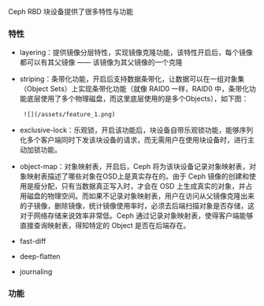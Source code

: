 Ceph RBD 块设备提供了很多特性与功能

### 特性

* layering：提供镜像分层特性，实现镜像克隆功能，该特性开启后，每个镜像都可以有其父镜像 —— 该镜像为其父镜像的一个克隆
* striping：条带化功能，开启后支持数据条带化，让数据可以在一组对象集（Object Sets）上实现条带化功能（就像 RAID0 一样，RAID0 中，条带化功能底层使用了多个物理磁盘，而这里底层使用的是多个Objects），如下图：

       ![](/assets/feature_1.png)
* exclusive-lock：乐观锁，开启该功能后，块设备自带乐观锁功能，能够序列化多个客户端同时下发该块设备的请求，而无需用户在使用块设备时，进行主动加锁功能。
* object-map：对象映射表，开启后，Ceph 将为该块设备记录对象映射表，对象映射表描述了哪些对象在OSD上是真实存在的。由于 Ceph 镜像的创建和使用是瘦分配，只有当数据真正写入时，才会在 OSD 上生成真实的对象，并占用磁盘的物理空间。而如果不记录对象映射表，用户在访问从父镜像克隆出来的子镜像，删除镜像，统计镜像使用率时，必须去后端扫描对象是否存储，这对于网络存储来说效率非常低。Ceph 通过记录对象映射表，使得客户端能够直接查询映射表，得知特定的 Object 是否在后端存在。
* fast-diff
* deep-flatten
* journaling

### 功能



